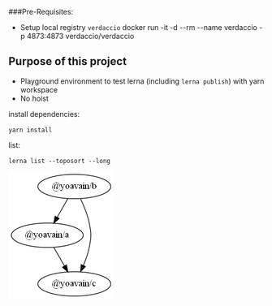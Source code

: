 ###Pre-Requisites:
* Setup local registry `verdaccio`
docker run -it -d --rm --name verdaccio -p 4873:4873 verdaccio/verdaccio

## Purpose of this project
* Playground environment to test lerna (including `lerna publish`) with yarn workspace
* No hoist


install dependencies:
```
yarn install
```

list:
```
lerna list --toposort --long
```

![graph](../lerna-graph/graph.png)
